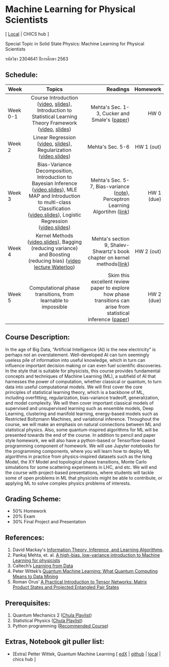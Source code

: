 # Machine Learning for Physical Scientists
[ [Local](http://localhost:8888/git-pull?repo=https%3A%2F%2Fgithub.com%2FTChotibut%2Fml-for-physical-scientists&urlpath=lab%2Fworkspaces%2Fauto-8%2Ftree%2Fml-for-physical-scientists%2FREADME.md&branch=main) | CHICS hub ]

Special Topic in Solid State Physics: Machine Learning for Physical Scientists

รหัสวิชา 2304641 ปีการศึกษา 2563

## Schedule:

| Week     |     Topics    |  Readings | Homework  |
|----------|:-------------:|------:|------:|
| Week 0-1 |  Course Introduction ([video](https://drive.google.com/file/d/1RAJHJoJSCfMkqmy3aJAucdJ_hIlxQ7Xa/view?usp=sharing), [slides](https://github.com/TChotibut/ml-for-physical-scientists/blob/main/Lecture%20Notes/Lecture_0_Course%20Introduction.pdf)), Introduction to Statistical Learning Theory Framework ([video](https://drive.google.com/file/d/1UfiHOuo-aLQF88yGWunhs-k2KnngXEKV/view?usp=sharing), [slides](https://github.com/TChotibut/ml-for-physical-scientists/blob/main/Lecture%20Notes/Lecture_1_IntroStatisticalLearning.pdf))  | Mehta's Sec. 1-3, Cucker and Smale's ([paper](https://github.com/TChotibut/ml-for-physical-scientists/blob/main/Reading%20Materials/Week1_Cucker_Smale_Mathematical%20Foundations%20of%20Learning.pdf))   | HW 0|
| Week 2 |   Linear Regression ([video](https://drive.google.com/file/d/10_tHnX0cVekjks3l5TyVzKdYoDFmG3Y9/view?usp=sharing), [slides](https://github.com/TChotibut/ml-for-physical-scientists/blob/main/Lecture%20Notes/Lecture_2_The%20Simplest%20Supervised%20Learning.pdf)), Regularization ([video](https://drive.google.com/file/d/1i1TOCqDouCUH-s8PbRaMlWNOAL5MekkL/view?usp=sharing),[slides](https://github.com/TChotibut/ml-for-physical-scientists/blob/main/Lecture%20Notes/Lecture_3_Regularization.pdf))   | Mehta's Sec. 5-6   | HW 1 (out) |
| Week 3 | Bias-Variance Decomposition, Introduction to Bayesian Inference ([video](https://drive.google.com/file/d/1E6LEiF13F3qPzeUbkZnEz3z7UbbN2v9w/view?usp=sharing),[slides](https://github.com/TChotibut/ml-for-physical-scientists/blob/main/Lecture%20Notes/Lecture_4_BiasVariance_IntroBayesian.pdf)), MLE MAP and Introduction to multi-class Classification ([video](https://drive.google.com/file/d/1fD2FbDo0fmvnhYmxKVm8BOqmi2Xnur99/view?usp=sharing),[slides](https://github.com/TChotibut/ml-for-physical-scientists/blob/main/Lecture%20Notes/Lecture_5_ML_MAP_IntroSupervisedClassification.pdf)), Logistic Regression ([video](https://drive.google.com/file/d/10iVyldJL1Cyz7Kp242APbvh7X7r2pi2L/view?usp=sharing),[slides](https://github.com/TChotibut/ml-for-physical-scientists/blob/main/Lecture%20Notes/Lecture_6_Logistic%20Regression.pdf))  |  Mehta's Sec. 5-7, Bias-variance ([note](https://github.com/TChotibut/ml-for-physical-scientists/blob/main/Lecture%20Notes/SM_BiasVarianceDecomposition.pdf)), Perceptron Learning Algortihm ([link](https://towardsdatascience.com/perceptron-learning-algorithm-d5db0deab975))  | HW 1 (due)|
| Week 4 | Kernel Methods ([video](https://drive.google.com/file/d/14dT_BxxWqQPiA7k_21l7QZ7_0zdj4tY8/view?usp=sharing ),[slides](https://github.com/TChotibut/ml-for-physical-scientists/blob/main/Lecture%20Notes/Lecture_7_Kernel%20Method.pdf)), Bagging (reducing variance) and Boosting (reducing bias) ([video lecture Waterloo](https://www.youtube.com/watch?v=gTUigPt8fVo)) | Mehta's section 9, Shalev-Shwartz's book chapter on kernel methods([link](https://github.com/TChotibut/ml-for-physical-scientists/blob/main/Reading%20Materials/Shalev-Shwartz_Kernel.pdf))| HW 2 (out) |
| Week 5 | Computational phase transitions, from learnable to impossible| Skim this excellent review paper to explore how phase transitions can arise from statistical inference ([paper](https://github.com/TChotibut/ml-for-physical-scientists/blob/main/Reading%20Materials/Zdeborova_Krzakala_AdvPhys2016.pdf)) | HW 2 (due)|

## Course Description: 
In the age of Big Data, “Artificial Intelligence (AI) is the new electricity” is perhaps not an overstatement. Well-developed AI can turn seemingly useless pile of information into useful knowledge, which in turn can influence important decision making or can even fuel scientific discoveries. In the style that is suitable for physicists, this course provides fundamental concepts and techniques of Machine Learning (ML), a subfield of AI that harnesses the power of computation, whether classical or quantum, to turn data into useful computational models. We will first cover the core principles of statistical learning theory, which is a backbone of ML, including overfitting, regularization, bias-variance tradeoff, generalization, and model complexity. We will then cover important classical models of supervised and unsupervised learning such as ensemble models, Deep Learning, clustering and manifold learning, energy-based models such as Restricted Boltzmann Machines, and variational inference. Throughout the course, we will make an emphasis on natural connections between ML and statistical physics. Also, some quantum-inspired algorithms for ML will be presented towards the end of the course. In addition to pencil and paper style homework, we will also have a python-based or Tensorflow-based programming component of homework. We will use Jupyter notebooks for the programming components, where you will learn how to deploy ML algorithms in practice from physics-inspired datasets such as the Ising Model, the XY Model and topological phase transitions, Monte Carlo simulations for some scattering experiments in LHC, and etc.  We will end the course with project-based presentations, where students will tackle some of open problems in ML that physicists might be able to contribute, or applying ML to solve complex physics problems of interests. 

## Grading Scheme: 
* 50% Homework
* 20% Exam
* 30% Final Project and Presentation

## References: 

1.	David Mackay's [Information Theory, Inference, and Learning Algorithms](http://www.inference.eng.cam.ac.uk/mackay/itila/).
2.	Pankaj Mehta, et. al. [A high-bias, low-variance introduction to Machine Learning for physicists](https://www.sciencedirect.com/science/article/pii/S0370157319300766)
3.	Caltech’s [Learning from Data](https://work.caltech.edu/telecourse.html)
4.	Peter Wittek’s [Quantum Machine Learning: What Quantum Computing Means to Data Mining](https://www.sciencedirect.com/book/9780128009536/quantum-machine-learning)
5.	Roman Orus’ [A Practical Introduction to Tensor Networks: Matrix Product States and Projected Entangled Pair States](https://arxiv.org/pdf/1306.2164.pdf)

## Prerequisites:

1.	Quantum Mechanics 2 ([Chula Playlist](https://www.youtube.com/playlist?list=PL0XuSm2_1reOcN_tPDHlqbflzaRFEhoMC))
2.	Statistical Physics ([Chula Playlist](https://www.youtube.com/playlist?list=PL0XuSm2_1reOH2Zsr0gKNA1uRCJ290eco))
3.	Python programming ([Recommended Course](https://www.coursera.org/learn/python-crash-course))

## Extras, Notebook git puller list:
* [Extra] Petter Wittek, Quantum Machine Learning [ [edX](https://www.edx.org/course/quantum-machine-learning) | [github](https://github.com/qosf/qml-mooc) | [local](http://localhost:8888/git-pull?repo=https%3A%2F%2Fgithub.com%2Fqosf%2Fqml-mooc&urlpath=lab%2Fworkspaces%2Fauto-8%2Ftree%2Fqml-mooc%2FREADME.md&branch=master) | chics hub ]
